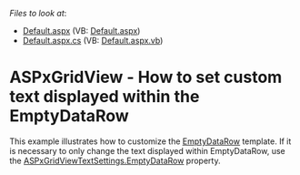 <!-- default file list -->
*Files to look at*:

* [Default.aspx](./CS/WebSite/Default.aspx) (VB: [Default.aspx](./VB/WebSite/Default.aspx))
* [Default.aspx.cs](./CS/WebSite/Default.aspx.cs) (VB: [Default.aspx.vb](./VB/WebSite/Default.aspx.vb))
<!-- default file list end -->
# ASPxGridView - How to set custom text displayed within the EmptyDataRow


<p>This example illustrates how to customize the <a href="http://documentation.devexpress.com/#AspNet/DevExpressWebASPxGridViewGridViewTemplates_EmptyDataRowtopic"><u>EmptyDataRow</u></a> template.  If it is necessary to only change the text displayed within EmptyDataRow, use the <a href="http://documentation.devexpress.com/#AspNet/DevExpressWebASPxGridViewASPxGridViewTextSettings_EmptyDataRowtopic"><u>ASPxGridViewTextSettings.EmptyDataRow</u></a> property.</p><br />


<br/>



